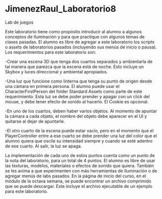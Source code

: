 # JimenezRaul_Laboratorio8
Lab de juegos


Este laboratorio tiene como propósito introducir al alumno a algunos conceptos de Iluminación y para que practique con algunos temas de clases pasadas. El alumno es libre de agregar a este laboratorio los scripts o assets de laboratorios pasados (incluyendo sus menús de inicio o pausa). Los requerimientos para este laboratorio son:

  
  -Crear una escena 3D que tenga dos cuartos separados y ambientarla de tal manera que parezca que la escena está de noche. Esto incluye un Skybox y luces direccional y ambiental apropiados.
  
  -Una luz que funcione como linterna que tenga su punto de origen desde una cámara en primera persona. El alumno puede usar el CharacterFirstPerson del folder Standard Assets como parte de este requerimiento. Esta luz se debe poder prender y apagar con un click del mouse,  y debe tener efecto de sonido al hacerlo. El Cookie es opcional.

  -En uno de los cuartos, deben haber varios objetos. Al momento de apuntar la cámara a cada objeto, el nombre del objeto debe aparecer en el UI y quitarse al dejar de apuntarle.
  
  -El otro cuarto de la escena puede estar vacío, pero en el momento que el PlayerController entre a ese cuarto se debe prender una luz del color que el alumno quiera que oscile su intensidad siempre y cuando se esté adentro de ese cuarto. Al salir, la luz se apaga.
  
La implementación de cada uno de estos puntos cuenta como un punto de la nota del laboratorio, para un total de 4 puntos. El alumno es libre de usar las texturas, modelos, materiales o efectos de sonido que quiera. También se les anima a que experimenten con más herramientas de Iluminación o de agregar menús de labs pasados. En la página de inicio del curso, en el módulo de la octava semana, se puede encontrar un archivo comprimido que se puede descargar. Este incluye el archivo ejecutable de un ejemplo para este laboratorio.

